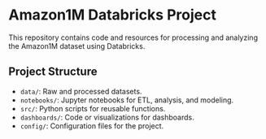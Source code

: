 # Amazon1M Databricks Project
This repository contains code and resources for processing and analyzing 
the Amazon1M dataset using Databricks.

## Project Structure
- `data/`: Raw and processed datasets.
- `notebooks/`: Jupyter notebooks for ETL, analysis, and modeling.
- `src/`: Python scripts for reusable functions.
- `dashboards/`: Code or visualizations for dashboards.
- `config/`: Configuration files for the project.

